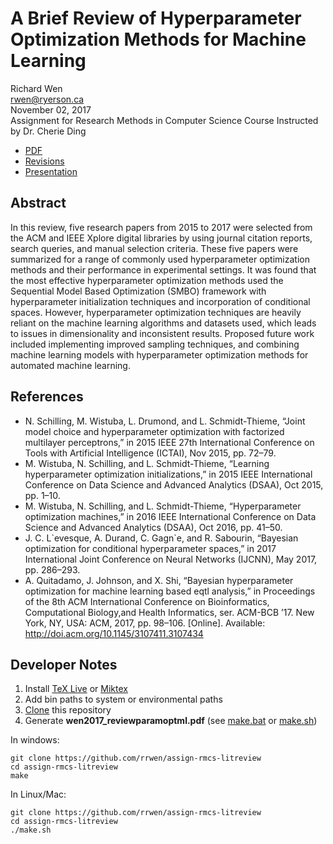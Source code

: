 # A Brief Review of Hyperparameter Optimization Methods for Machine Learning

Richard Wen  
rwen@ryerson.ca      
November 02, 2017  
Assignment for Research Methods in Computer Science Course 
Instructed by Dr. Cherie Ding  

- [PDF](https://github.com/rrwen/assign-rmcs-litreview/blob/master/wen2017_reviewparamoptml.pdf)
- [Revisions](https://github.com/rrwen/assign-rmcs-litreview/blob/master/revisions.md)
- [Presentation](https://github.com/rrwen/slides-rmcs-litreview)

## Abstract

In this review, five research papers from 2015 to 2017 were selected from the ACM and IEEE Xplore digital libraries by using journal citation reports, search queries, and manual selection criteria. These five papers were summarized for a range of commonly used hyperparameter optimization methods and their performance in experimental settings. It was found that the most effective hyperparameter optimization methods used the Sequential Model Based Optimization (SMBO) framework with hyperparameter initialization techniques and incorporation of conditional spaces. However, hyperparameter optimization techniques are heavily reliant on the machine learning algorithms and datasets used, which leads to issues in dimensionality and inconsistent results. Proposed future work included implementing improved sampling techniques, and combining machine learning models with hyperparameter optimization methods for automated machine learning.

## References

* N. Schilling, M. Wistuba, L. Drumond, and L. Schmidt-Thieme, “Joint model choice and hyperparameter optimization with factorized multilayer perceptrons,” in 2015 IEEE 27th International Conference on Tools with Artificial Intelligence (ICTAI), Nov 2015, pp. 72–79.
* M. Wistuba, N. Schilling, and L. Schmidt-Thieme, “Learning hyperparameter optimization initializations,” in 2015 IEEE International Conference on Data Science and Advanced Analytics (DSAA), Oct 2015, pp. 1–10.
* M. Wistuba, N. Schilling, and L. Schmidt-Thieme, “Hyperparameter optimization machines,” in 2016 IEEE International Conference on Data Science and Advanced Analytics (DSAA), Oct 2016, pp. 41–50.
* J. C. L\`evesque, A. Durand, C. Gagn\`e, and R. Sabourin, “Bayesian optimization for conditional hyperparameter spaces,” in 2017 International Joint Conference on Neural Networks (IJCNN), May 2017, pp. 286–293.
* A. Quitadamo, J. Johnson, and X. Shi, “Bayesian hyperparameter optimization for machine learning based eqtl analysis,” in Proceedings of the 8th ACM International Conference on Bioinformatics, Computational Biology,and Health Informatics, ser. ACM-BCB ’17. New York, NY, USA: ACM, 2017, pp. 98–106. [Online]. Available: http://doi.acm.org/10.1145/3107411.3107434

## Developer Notes

1. Install [TeX Live](https://www.tug.org/texlive/acquire-netinstall.html) or [Miktex](https://miktex.org/download)
2. Add bin paths to system or environmental paths 
3. [Clone](https://git-scm.com/docs/git-clone) this repository
4. Generate **wen2017_reviewparamoptml.pdf** (see [make.bat](https://github.com/rrwen/assign-rmcs-litreview/blob/master/make.bat) or [make.sh](https://github.com/rrwen/assign-rmcs-litreview/blob/master/make.sh)) 

In windows:

```
git clone https://github.com/rrwen/assign-rmcs-litreview
cd assign-rmcs-litreview
make
```

In Linux/Mac:

```
git clone https://github.com/rrwen/assign-rmcs-litreview
cd assign-rmcs-litreview
./make.sh
```
